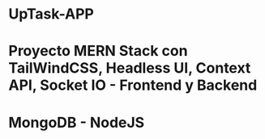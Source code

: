 # UpTask-APP

<h1>Proyecto MERN Stack con TailWindCSS, Headless UI, Context API, Socket IO - Frontend y Backend</h1>

<h1>MongoDB - NodeJS</h1>
